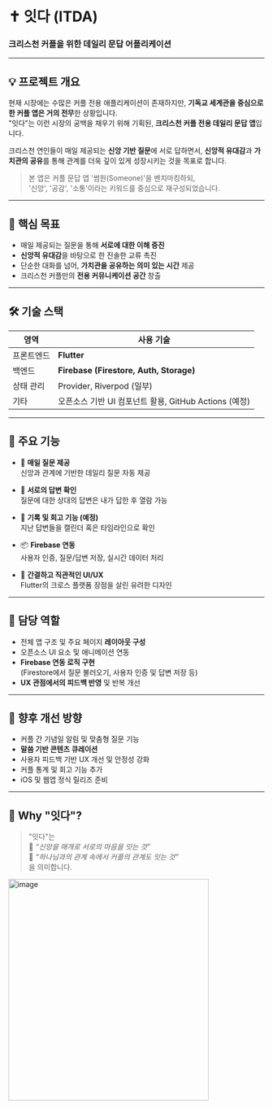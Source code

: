 # ✝️ 잇다 (ITDA)  
### 크리스천 커플을 위한 데일리 문답 어플리케이션

---

## 💡 프로젝트 개요

현재 시장에는 수많은 커플 전용 애플리케이션이 존재하지만, **기독교 세계관을 중심으로 한 커플 앱은 거의 전무**한 상황입니다.  
"잇다"는 이런 시장의 공백을 채우기 위해 기획된, **크리스천 커플 전용 데일리 문답 앱**입니다.

크리스천 연인들이 매일 제공되는 **신앙 기반 질문**에 서로 답하면서, **신앙적 유대감**과 **가치관의 공유**를 통해 관계를 더욱 깊이 있게 성장시키는 것을 목표로 합니다.

> 본 앱은 커플 문답 앱 '썸원(Someone)'을 벤치마킹하되,  
> '신앙', '공감', '소통'이라는 키워드를 중심으로 재구성되었습니다.

---

## 🎯 핵심 목표

- 매일 제공되는 질문을 통해 **서로에 대한 이해 증진**
- **신앙적 유대감**을 바탕으로 한 진솔한 교류 촉진
- 단순한 대화를 넘어, **가치관을 공유하는 의미 있는 시간** 제공
- 크리스천 커플만의 **전용 커뮤니케이션 공간** 창출

---

## 🛠️ 기술 스택

| 영역          | 사용 기술           |
|---------------|--------------------|
| 프론트엔드    | **Flutter**        |
| 백엔드        | **Firebase (Firestore, Auth, Storage)** |
| 상태 관리     | Provider, Riverpod (일부) |
| 기타          | 오픈소스 기반 UI 컴포넌트 활용, GitHub Actions (예정) |

---

## 📱 주요 기능

- 📆 **매일 질문 제공**  
  신앙과 관계에 기반한 데일리 질문 자동 제공

- 📝 **서로의 답변 확인**  
  질문에 대한 상대의 답변은 내가 답한 후 열람 가능

- 💬 **기록 및 회고 기능 (예정)**  
  지난 답변들을 캘린더 혹은 타임라인으로 확인

- 📦 **Firebase 연동**  
  사용자 인증, 질문/답변 저장, 실시간 데이터 처리

- 🎨 **간결하고 직관적인 UI/UX**  
  Flutter의 크로스 플랫폼 장점을 살린 유려한 디자인

---

## 🔧 담당 역할

- 전체 앱 구조 및 주요 페이지 **레이아웃 구성**
- 오픈소스 UI 요소 및 애니메이션 연동
- **Firebase 연동 로직 구현**  
  (Firestore에서 질문 불러오기, 사용자 인증 및 답변 저장 등)
- **UX 관점에서의 피드백 반영** 및 반복 개선

---

## 🧪 향후 개선 방향

- 커플 간 기념일 알림 및 맞춤형 질문 기능
- **말씀 기반 콘텐츠 큐레이션**
- 사용자 피드백 기반 UX 개선 및 안정성 강화
- 커플 통계 및 회고 기능 추가
- iOS 및 웹앱 정식 릴리즈 준비

---

## 🙏 Why "잇다"?

> "잇다"는  
> 💬 _“신앙을 매개로 서로의 마음을 잇는 것”_  
> 🛐 _“하나님과의 관계 속에서 커플의 관계도 잇는 것”_  
> 을 의미합니다.


<img width="394" height="436" alt="image" src="https://github.com/user-attachments/assets/fa46bb66-5524-43cd-a1c1-e89460524398" />



